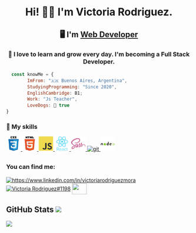 <h1 align="center">Hi! 👋🏼 I'm Victoria Rodriguez.</h1>
<h2 align="center">🖥 I'm  <a href="https://victoriarodriguez-portfolio.netlify.app">Web Developer</a></h2>

<h3 align="center"> 🌱 I love to learn and grow every day. I'm becoming a Full Stack Developer.  </h3>

```js
  const knowMe = {
        ImFrom: "🇦🇷 Buenos Aires, Argentina",
        StudyingProgramming: "Since 2020",
        EnglishCambridge: B1;
        Work: "Js Teacher",
        LoveDogs: 🐶 true
}
```

<h3 align="left"> 🚀 My skills</h3>
<p align="left"> <a href="https://www.w3schools.com/css/" target="_blank" rel="noreferrer"> <img src="https://raw.githubusercontent.com/devicons/devicon/master/icons/css3/css3-original-wordmark.svg" alt="css3" width="40" height="40"/> </a> <a href="https://www.w3.org/html/" target="_blank" rel="noreferrer"> <img src="https://raw.githubusercontent.com/devicons/devicon/master/icons/html5/html5-original-wordmark.svg" alt="html5" width="40" height="40"/> </a> <a href="https://developer.mozilla.org/en-US/docs/Web/JavaScript" target="_blank" rel="noreferrer"> <img src="https://raw.githubusercontent.com/devicons/devicon/master/icons/javascript/javascript-original.svg" alt="javascript" width="40" height="40"/> </a> <a href="https://reactjs.org/" target="_blank" rel="noreferrer"> <img src="https://raw.githubusercontent.com/devicons/devicon/master/icons/react/react-original-wordmark.svg" alt="react" width="40" height="40"/> </a> <a href="https://sass-lang.com" target="_blank" rel="noreferrer"> <img src="https://raw.githubusercontent.com/devicons/devicon/master/icons/sass/sass-original.svg" alt="sass" width="40" height="40"/> </a> <a href="https://git-scm.com/" target="_blank" rel="noreferrer"> <img src="https://www.vectorlogo.zone/logos/git-scm/git-scm-icon.svg" alt="git" width="40" height="40"/> </a>
<a href="https://nodejs.org" target="_blank" rel="noreferrer"> <img src="https://raw.githubusercontent.com/devicons/devicon/master/icons/nodejs/nodejs-original-wordmark.svg" alt="nodejs" width="40" height="40"/> </a>
</p>


## <h3 align="left">You can find me: </h3>
<p align="left">
 <a href="https://linkedin.com/in/https://www.linkedin.com/in/victoriarodriguezmora" target="blank"><img align="center" src="https://raw.githubusercontent.com/rahuldkjain/github-profile-readme-generator/master/src/images/icons/Social/linked-in-alt.svg" alt="https://www.linkedin.com/in/victoriarodriguezmora" height="30" width="40" /></a>
 <a href="https://discord.gg/Victoria Rodriguez#1198" target="blank"><img align="center" src="https://raw.githubusercontent.com/rahuldkjain/github-profile-readme-generator/master/src/images/icons/Social/discord.svg" alt="Victoria Rodriguez#1198" height="30" width="40" /></a>
 <a href="mailto:victoriaileanarodriguezmora@gmail.com" target="blank"><img align="center" src="https://user-images.githubusercontent.com/99053409/196582365-9bffd2cf-3d89-4edf-97e5-95539a033d22.png" height="30" width="40" /></a>
</p>

## GitHub Stats <img src="https://user-images.githubusercontent.com/99053409/196569325-0ad58c6a-9bdf-4d92-8f59-6ac1dcc46aec.png" with="30" height="30" /> 
<img src="https://github-readme-stats.vercel.app/api/top-langs/?username=VictoriaIleanaRodriguezMora&theme=radical">
